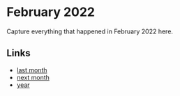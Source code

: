 # February 2022

Capture everything that happened in February 2022 here.

## Links
- [last month](calendar/months/2022-01.md)
- [next month](calendar/months/2022-03.md)
- [year](calendar/years/2022.md)
